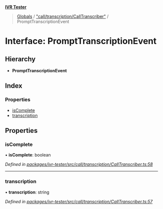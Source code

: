 **[IVR Tester](../README.md)**

> [Globals](../README.md) / ["call/transcription/CallTranscriber"](../modules/_call_transcription_calltranscriber_.md) / PromptTranscriptionEvent

# Interface: PromptTranscriptionEvent

## Hierarchy

* **PromptTranscriptionEvent**

## Index

### Properties

* [isComplete](_call_transcription_calltranscriber_.prompttranscriptionevent.md#iscomplete)
* [transcription](_call_transcription_calltranscriber_.prompttranscriptionevent.md#transcription)

## Properties

### isComplete

•  **isComplete**: boolean

*Defined in [packages/ivr-tester/src/call/transcription/CallTranscriber.ts:58](https://github.com/SketchingDev/ivr-tester/blob/16cd721/packages/ivr-tester/src/call/transcription/CallTranscriber.ts#L58)*

___

### transcription

•  **transcription**: string

*Defined in [packages/ivr-tester/src/call/transcription/CallTranscriber.ts:57](https://github.com/SketchingDev/ivr-tester/blob/16cd721/packages/ivr-tester/src/call/transcription/CallTranscriber.ts#L57)*
